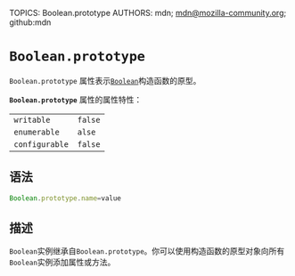 TOPICS: Boolean.prototype
AUTHORS: mdn; mdn@mozilla-community.org; github:mdn

# `Boolean.prototype`

`Boolean.prototype` 属性表示[`Boolean`](/zh-hans/webfrontend/Boolean_Object)构造函数的原型。

**`Boolean.prototype`** 属性的属性特性：

|  |  |
| :--- | :--- |
| `writable` | `false` |
| `enumerable` | `alse` |
| `configurable` | `false` |

## 语法

```javascript
Boolean.prototype.name=value
```

## 描述

`Boolean`实例继承自`Boolean.prototype`。你可以使用构造函数的原型对象向所有`Boolean`实例添加属性或方法。
